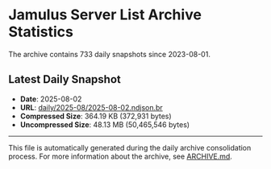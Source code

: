 # Jamulus Server List Archive Statistics

The archive contains 733 daily snapshots since 2023-08-01.

## Latest Daily Snapshot

- **Date**: 2025-08-02
- **URL**: [daily/2025-08/2025-08-02.ndjson.br](https://jamulus-archive.ap-south-1.linodeobjects.com/main/daily/2025-08/2025-08-02.ndjson.br)
- **Compressed Size**: 364.19 KB (372,931 bytes)
- **Uncompressed Size**: 48.13 MB (50,465,546 bytes)

---

This file is automatically generated during the daily archive consolidation process.
For more information about the archive, see [ARCHIVE.md](ARCHIVE.md).
